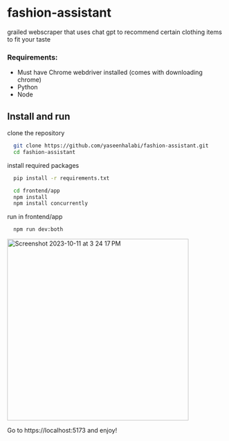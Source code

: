 # fashion-assistant
grailed webscraper that uses chat gpt to recommend certain clothing items to fit your taste

<h3>Requirements:</h3>
<ul>
  <li>Must have Chrome webdriver installed (comes with downloading chrome)</li>
  <li>Python</li>
  <li>Node</li>
  
  
</ul>
<h2><strong>Install and run</strong></h2>
<p>clone the repository</p>

```sh
  git clone https://github.com/yaseenhalabi/fashion-assistant.git
  cd fashion-assistant
```
<p>install required packages</p>

```sh
  pip install -r requirements.txt
```

```sh
  cd frontend/app
  npm install
  npm install concurrently
```

<p>run in frontend/app</p>

```sh
  npm run dev:both
```

<img width="419" alt="Screenshot 2023-10-11 at 3 24 17 PM" src="https://github.com/yaseenhalabi/fashion-assistant/assets/120742654/0b429e42-d831-483b-8180-cb34d8b9035b">

<p> Go to https://localhost:5173 and enjoy!</p>
